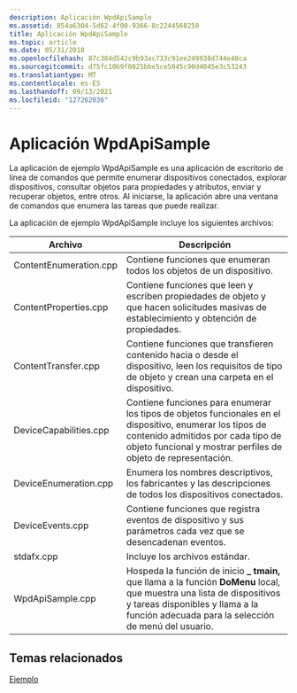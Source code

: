 ```yaml
---
description: Aplicación WpdApiSample
ms.assetid: 854a6304-5d62-4f00-9366-8c2244568250
title: Aplicación WpdApiSample
ms.topic: article
ms.date: 05/31/2018
ms.openlocfilehash: 87c384d542c9b93ac733c91ee249938d744e40ca
ms.sourcegitcommit: d75fc10b9f0825bbe5ce5045c90d4045e3c53243
ms.translationtype: MT
ms.contentlocale: es-ES
ms.lasthandoff: 09/13/2021
ms.locfileid: "127262036"
---
```

# <a name="wpdapisample-application"></a>Aplicación WpdApiSample

La aplicación de ejemplo WpdApiSample es una aplicación de escritorio de línea de comandos que permite enumerar dispositivos conectados, explorar dispositivos, consultar objetos para propiedades y atributos, enviar y recuperar objetos, entre otros. Al iniciarse, la aplicación abre una ventana de comandos que enumera las tareas que puede realizar.

La aplicación de ejemplo WpdApiSample incluye los siguientes archivos:



| **Archivo**               | **Descripción**                                                                                                                                                                                           |
|------------------------|-----------------------------------------------------------------------------------------------------------------------------------------------------------------------------------------------------------|
| ContentEnumeration.cpp | Contiene funciones que enumeran todos los objetos de un dispositivo.                                                                                                                                            |
| ContentProperties.cpp  | Contiene funciones que leen y escriben propiedades de objeto y que hacen solicitudes masivas de establecimiento y obtención de propiedades.                                                                                                         |
| ContentTransfer.cpp    | Contiene funciones que transfieren contenido hacia o desde el dispositivo, leen los requisitos de tipo de objeto y crean una carpeta en el dispositivo.                                                                         |
| DeviceCapabilities.cpp | Contiene funciones para enumerar los tipos de objetos funcionales en el dispositivo, enumerar los tipos de contenido admitidos por cada tipo de objeto funcional y mostrar perfiles de objeto de representación.                             |
| DeviceEnumeration.cpp  | Enumera los nombres descriptivos, los fabricantes y las descripciones de todos los dispositivos conectados.                                                                                                                       |
| DeviceEvents.cpp       | Contiene funciones que registra eventos de dispositivo y sus parámetros cada vez que se desencadenan eventos.                                                                                                                 |
| stdafx.cpp             | Incluye los archivos estándar.                                                                                                                                                                              |
| WpdApiSample.cpp       | Hospeda la función de inicio **\_ tmain,** que llama a la función **DoMenu** local, que muestra una lista de dispositivos y tareas disponibles y llama a la función adecuada para la selección de menú del usuario. |



 

## <a name="related-topics"></a>Temas relacionados

<dl> <dt>

[Ejemplo](sample.md)
</dt> </dl>

 

 



